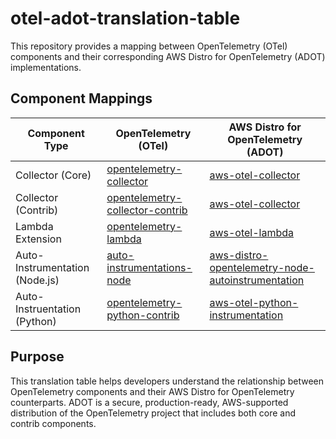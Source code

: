 # otel-adot-translation-table

This repository provides a mapping between OpenTelemetry (OTel) components and their corresponding AWS Distro for OpenTelemetry (ADOT) implementations.

## Component Mappings

| Component Type | OpenTelemetry (OTel) | AWS Distro for OpenTelemetry (ADOT) |
|---------------|----------------------|-------------------------------------|
| Collector (Core) | [opentelemetry-collector](https://github.com/open-telemetry/opentelemetry-collector) | [aws-otel-collector](https://github.com/aws-observability/aws-otel-collector) |
| Collector (Contrib) | [opentelemetry-collector-contrib](https://github.com/open-telemetry/opentelemetry-collector-contrib) | [aws-otel-collector](https://github.com/aws-observability/aws-otel-collector) |
| Lambda Extension | [opentelemetry-lambda](https://github.com/open-telemetry/opentelemetry-lambda) | [aws-otel-lambda](https://github.com/aws-observability/aws-otel-lambda) |
| Auto-Instrumentation (Node.js) | [auto-instrumentations-node](https://github.com/open-telemetry/opentelemetry-js-contrib/tree/main/metapackages/auto-instrumentations-node) | [aws-distro-opentelemetry-node-autoinstrumentation](https://github.com/aws-observability/aws-otel-js-instrumentation/tree/main/aws-distro-opentelemetry-node-autoinstrumentation) |
| Auto-Instruentation (Python) | [opentelemetry-python-contrib](https://github.com/open-telemetry/opentelemetry-python-contrib) | [aws-otel-python-instrumentation](https://github.com/aws-observability/aws-otel-python-instrumentation)

## Purpose

This translation table helps developers understand the relationship between OpenTelemetry components and their AWS Distro for OpenTelemetry counterparts. ADOT is a secure, production-ready, AWS-supported distribution of the OpenTelemetry project that includes both core and contrib components.
